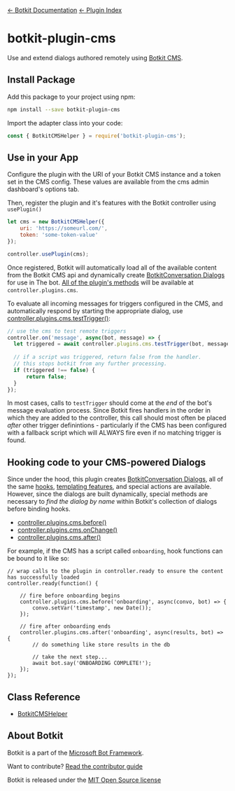 [&larr; Botkit Documentation](../core.md)  [&larr; Plugin Index](index.md) 

# botkit-plugin-cms

Use and extend dialogs authored remotely using [Botkit CMS](https://github.com/howdyai/botkit-cms#readme).

## Install Package

Add this package to your project using npm:

```bash
npm install --save botkit-plugin-cms
```

Import the adapter class into your code:

```javascript
const { BotkitCMSHelper } = require('botkit-plugin-cms');
```

## Use in your App

Configure the plugin with the URI of your Botkit CMS instance and a token set in the CMS config.
These values are available from the cms admin dashboard's options tab.

Then, register the plugin and it's features with the Botkit controller using `usePlugin()`

```javascript
let cms = new BotkitCMSHelper({
    uri: 'https://someurl.com/',
    token: 'some-token-value'
});

controller.usePlugin(cms);
```

Once registered, Botkit will automatically load all of the available content from the Botkit CMS api and dynamically create [BotkitConversation Dialogs](../reference/core.md#botkitconversation) for use in The bot.  [All of the plugin's methods](../reference/cms.md) will be available at `controller.plugins.cms`.

To evaluate all incoming messages for triggers configured in the CMS, and automatically respond by starting the appropriate dialog, use [controller.plugins.cms.testTrigger()](../reference/cms.md#testtrigger):

```javascript
// use the cms to test remote triggers
controller.on('message', async(bot, message) => {
  let triggered = await controller.plugins.cms.testTrigger(bot, message);
  
  // if a script was triggered, return false from the handler.
  // this stops botkit from any further processing.
  if (triggered !== false) {
      return false;
  }
});
```

In most cases, calls to `testTrigger` should come at the _end_ of the bot's message evaluation process. Since Botkit fires handlers in the order in which they are added to the controller, this call should most often be placed _after_ other trigger definintions - particularly if the CMS has been configured with a fallback script which will ALWAYS fire even if no matching trigger is found.

## Hooking code to your CMS-powered Dialogs

Since under the hood, this plugin creates [BotkitConversation Dialogs](../reference/core.md#botkitconversation), all of the same [hooks](../conversations.md#hooks), [templating features](../conversations.md#using-variable-tokens-and-templates-in-conversation-threads), and special actions are available. However, since the dialogs are built dynamically, special methods are necessary to _find the dialog by name_ within Botkit's collection of dialogs before binding hooks.

* [controller.plugins.cms.before()](../reference/cms.md#before)
* [controller.plugins.cms.onChange()](../reference/cms.md#onchange)
* [controller.plugins.cms.after()](../reference/cms.md#after)

For example, if the CMS has a script called `onboarding`, hook functions can be bound to it like so:

```javascrit
// wrap calls to the plugin in controller.ready to ensure the content has successfully loaded
controller.ready(function() {

    // fire before onboarding begins
    controller.plugins.cms.before('onboarding', async(convo, bot) => {
        convo.setVar('timestamp', new Date());
    });

    // fire after onboarding ends
    controller.plugins.cms.after('onboarding', async(results, bot) => {
        // do something like store results in the db

        // take the next step...
        await bot.say('ONBOARDING COMPLETE!');
    });
});
```

## Class Reference

* [BotkitCMSHelper](../reference/cms.md)

## About Botkit

Botkit is a part of the [Microsoft Bot Framework](https://dev.botframework.com).

Want to contribute? [Read the contributor guide](https://github.com/howdyai/botkit/blob/master/CONTRIBUTING.md)

Botkit is released under the [MIT Open Source license](https://github.com/howdyai/botkit/blob/master/LICENSE.md)
